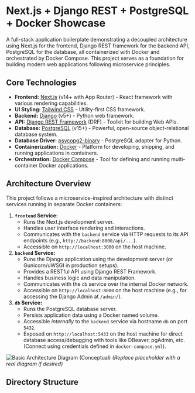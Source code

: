 # Next.js + Django REST + PostgreSQL + Docker Showcase

A full-stack application boilerplate demonstrating a decoupled architecture using Next.js for the frontend, Django REST framework for the backend API, PostgreSQL for the database, all containerized with Docker and orchestrated by Docker Compose. This project serves as a foundation for building modern web applications following microservice principles.

## Core Technologies

*   **Frontend:** [Next.js](https://nextjs.org/) (v14+ with App Router) - React framework with various rendering capabilities.
*   **UI Styling:** [Tailwind CSS](https://tailwindcss.com/) - Utility-first CSS framework.
*   **Backend:** [Django](https://www.djangoproject.com/) (v5+) - Python web framework.
*   **API:** [Django REST Framework](https://www.django-rest-framework.org/) (DRF) - Toolkit for building Web APIs.
*   **Database:** [PostgreSQL](https://www.postgresql.org/) (v15+) - Powerful, open-source object-relational database system.
*   **Database Driver:** [psycopg2-binary](https://pypi.org/project/psycopg2-binary/) - PostgreSQL adapter for Python.
*   **Containerization:** [Docker](https://www.docker.com/) - Platform for developing, shipping, and running applications in containers.
*   **Orchestration:** [Docker Compose](https://docs.docker.com/compose/) - Tool for defining and running multi-container Docker applications.

## Architecture Overview

This project follows a microservice-inspired architecture with distinct services running in separate Docker containers:

1.  **`frontend` Service:**
    *   Runs the Next.js development server.
    *   Handles user interface rendering and interactions.
    *   Communicates with the `backend` service via HTTP requests to its API endpoints (e.g., `http://backend:8000/api/...`).
    *   Accessible on `http://localhost:3000` on the host machine.
2.  **`backend` Service:**
    *   Runs the Django application using the development server (or Gunicorn/uWSGI in production setups).
    *   Provides a RESTful API using Django REST Framework.
    *   Handles business logic and data manipulation.
    *   Communicates with the `db` service over the internal Docker network.
    *   Accessible on `http://localhost:8000` on the host machine (e.g., for accessing the Django Admin at `/admin/`).
3.  **`db` Service:**
    *   Runs the PostgreSQL database server.
    *   Persists application data using a Docker named volume.
    *   Accessible *internally* to the `backend` service via hostname `db` on port `5432`.
    *   Exposed on `http://localhost:5433` on the host machine for direct database access/debugging with tools like DBeaver, pgAdmin, etc. (Connect using credentials defined in `docker-compose.yml`).

![Basic Architecture Diagram (Conceptual)](https://via.placeholder.com/600x200.png?text=Browser+<->+Frontend+(3000)+<->+Backend+(8000)+<->+DB+(5432))
*(Replace placeholder with a real diagram if desired)*

## Directory Structure
